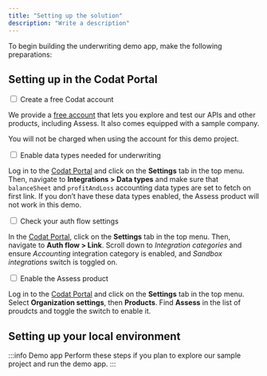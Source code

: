```yaml
---
title: "Setting up the solution"
description: "Write a description"
---
```


To begin building the underwriting demo app, make the following preparations:

## Setting up in the Codat Portal

<input type="checkbox" unchecked /> Create a free Codat account

We provide a [free account](https://signup.codat.io/) that lets you explore and test our APIs and other products, including Assess. It also comes equipped with a sample company. 

You will not be charged when using the account for this demo project. 

<input type="checkbox" unchecked /> Enable data types needed for underwriting

Log in to the [Codat Portal](https://app.codat.io/) and click on the **Settings** tab in the top menu. Then, navigate to **Integrations > Data types** and make sure that `balanceSheet` and `profitAndLoss` accounting data types are set to fetch on first link. If you don’t have these data types enabled, the Assess product will not work in this demo. 

<input type="checkbox" unchecked /> Check your auth flow settings

In the [Codat Portal](https://app.codat.io/), click on the **Settings** tab in the top menu. Then, navigate to **Auth flow > Link**. Scroll down to _Integration categories_ and ensure _Accounting_ integration category is enabled, and _Sandbox integrations_ switch is toggled on. 

<input type="checkbox" unchecked /> Enable the Assess product

Log in to the [Codat Portal](https://app.codat.io/) and click on the **Settings** tab in the top menu. Select **Organization settings**, then **Products**. Find **Assess** in the list of proudcts and toggle the switch to enable it.

 ## Setting up your local environment

 :::info Demo app
Perform these steps if you plan to explore our sample project and run the demo app.
:::

